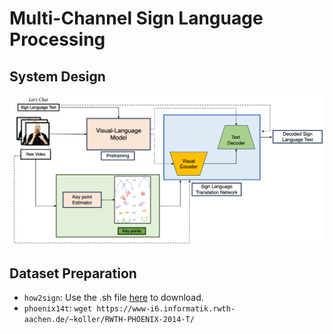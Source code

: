 # Multi-Channel Sign Language Processing


## System Design
![proposal.png](docs%2Fproposal.png)

## Dataset Preparation
- `how2sign`: Use the .sh file [here](https://github.com/how2sign/how2sign-data) to download.
- `phoenix14t`: `wget https://www-i6.informatik.rwth-aachen.de/~koller/RWTH-PHOENIX-2014-T/`